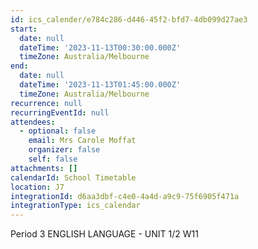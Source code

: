 ```yaml
---
id: ics_calender/e784c286-d446-45f2-bfd7-4db099d27ae3
start:
  date: null
  dateTime: '2023-11-13T00:30:00.000Z'
  timeZone: Australia/Melbourne
end:
  date: null
  dateTime: '2023-11-13T01:45:00.000Z'
  timeZone: Australia/Melbourne
recurrence: null
recurringEventId: null
attendees:
  - optional: false
    email: Mrs Carole Moffat
    organizer: false
    self: false
attachments: []
calendarId: School Timetable
location: J7
integrationId: d6aa3dbf-c4e0-4a4d-a9c9-75f6905f471a
integrationType: ics_calendar
---
```

Period 3
ENGLISH LANGUAGE - UNIT 1/2 W11